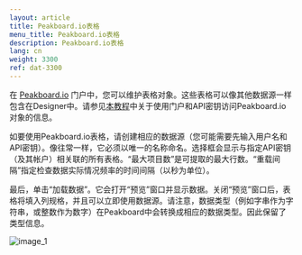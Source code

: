 ```yaml
---
layout: article
title: Peakboard.io表格
menu_title: Peakboard.io表格
description: Peakboard.io表格
lang: cn
weight: 3300
ref: dat-3300
---
```

在 [Peakboard.io](https://peakboard.io) 门户中，您可以维护表格对象。这些表格可以像其他数据源一样包含在Designer中。请参见[本教程](/data_sources/PeakboardIO/32-cn-intro-peakboard-io.html)中关于使用门户和API密钥访问Peakboard.io对象的信息。

如要使用Peakboard.io表格，请创建相应的数据源（您可能需要先输入用户名和API密钥）。像往常一样，它必须以唯一的名称命名。选择框会显示与指定API密钥（及其帐户）相关联的所有表格。“最大项目数”是可提取的最大行数。“重载间隔”指定检查数据实际情况频率的时间间隔（以秒为单位）。

最后，单击“加载数据”。它会打开“预览”窗口并显示数据。关闭“预览”窗口后，表格将填入列规格，并且可以立即使用数据源。请注意，数据类型（例如字串作为字符串，或整数作为数字）在Peakboard中会转换成相应的数据类型。因此保留了类型信息。

![image_1](/assets/images/peakboard-io/table/datasource_peakboardio_table_01.png)
